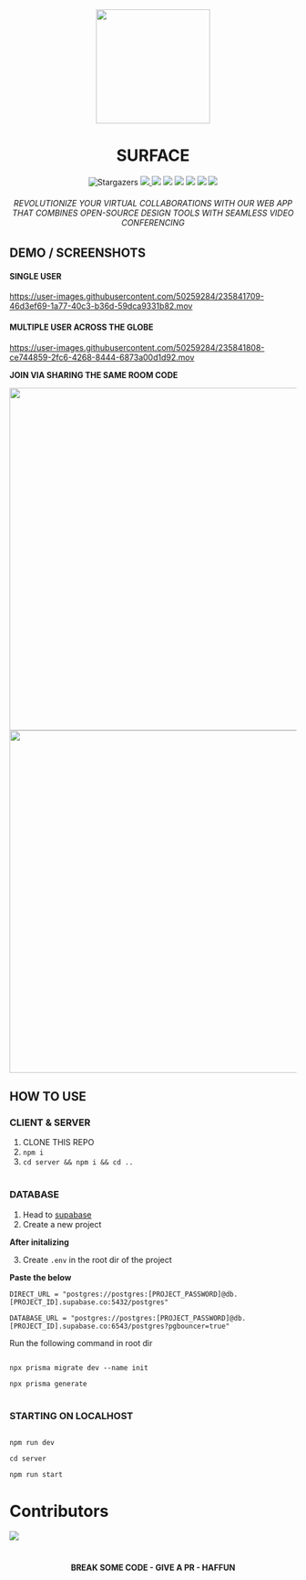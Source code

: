 <div align="center">
    <img width="200px" src="https://user-images.githubusercontent.com/50259284/236601641-8eff537f-2bdf-4154-af19-09145d77a29c.jpg" />
    <h1 align="center">SURFACE</h1>
		<img alt="Stargazers" src="https://img.shields.io/github/stars/bitspaceorg/surface?style=for-the-badge&logo=starship&color=C9CBFF&logoColor=D9E0EE&labelColor=302D41">
  <a href="https://github.com/RahulNavneeth">
    <img src="https://img.shields.io/badge/GitHub-100000?style=for-the-badge&logo=github&logoColor=white"/>
  </a>
<img src="https://img.shields.io/badge/SvelteKit-FF3E00?style=for-the-badge&logo=Svelte&logoColor=white"/>
<img src="https://img.shields.io/badge/TypeScript-007ACC?style=for-the-badge&logo=typescript&logoColor=white"/>
<img src="https://img.shields.io/badge/Prisma-3982CE?style=for-the-badge&logo=Prisma&logoColor=white"/>
<img src="https://img.shields.io/badge/Supabase-181818?style=for-the-badge&logo=supabase&logoColor=white"/>
<img src="https://img.shields.io/badge/Socket.io-010101?&style=for-the-badge&logo=Socket.io&logoColor=white"/>
<img src="https://img.shields.io/badge/Buy_Me_A_Coffee-FFDD00?style=for-the-badge&logo=buy-me-a-coffee&logoColor=black"/>

<h6>
REVOLUTIONIZE YOUR VIRTUAL COLLABORATIONS WITH OUR WEB APP THAT COMBINES OPEN-SOURCE DESIGN TOOLS WITH SEAMLESS VIDEO CONFERENCING
</h6>
</div>

## DEMO / SCREENSHOTS

#### SINGLE USER

https://user-images.githubusercontent.com/50259284/235841709-46d3ef69-1a77-40c3-b36d-59dca9331b82.mov

#### MULTIPLE USER ACROSS THE GLOBE

https://user-images.githubusercontent.com/50259284/235841808-ce744859-2fc6-4268-8444-6873a00d1d92.mov

**JOIN VIA SHARING THE SAME ROOM CODE**

<img width=600 src="https://user-images.githubusercontent.com/50259284/235842306-c0124912-9d4d-417c-8084-4135b2d94469.png" />

<img width=600 src="https://user-images.githubusercontent.com/50259284/235842286-2827575f-b60c-4841-ba37-d07740671ee3.png" />


## HOW TO USE

### CLIENT & SERVER

1. CLONE THIS REPO
2. `npm i`
3. `cd server && npm i && cd ..`

#

### DATABASE

1. Head to [supabase](https://app.supabase.com)
2. Create a new project

**After initalizing**

3. Create `.env` in the root dir of the project

**Paste the below**

```
DIRECT_URL = "postgres://postgres:[PROJECT_PASSWORD]@db.[PROJECT_ID].supabase.co:5432/postgres"
 
DATABASE_URL = "postgres://postgres:[PROJECT_PASSWORD]@db.[PROJECT_ID].supabase.co:6543/postgres?pgbouncer=true"
```

Run the following command in root dir

```shell

npx prisma migrate dev --name init

npx prisma generate

```
#

### STARTING ON LOCALHOST

```shell

npm run dev

cd server

npm run start

```
# Contributors
  <img src = "https://contrib.rocks/image?repo=bitspaceorg/surface"/>
  
#
<div align=center>
<b>BREAK SOME CODE - GIVE A PR - HAFFUN</b>
</div>






